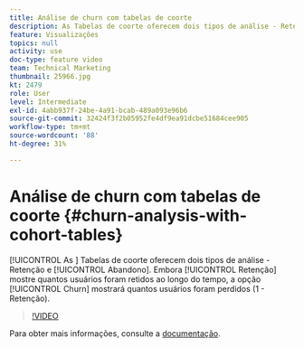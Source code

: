 ```yaml
---
title: Análise de churn com tabelas de coorte
description: As Tabelas de coorte oferecem dois tipos de análise - Retenção e Abandono. Embora Retenção mostre quantos usuários foram retidos ao longo do tempo, a opção Churn mostrará quantos usuários foram perdidos (1 - Retenção).
feature: Visualizações
topics: null
activity: use
doc-type: feature video
team: Technical Marketing
thumbnail: 25966.jpg
kt: 2479
role: User
level: Intermediate
exl-id: 4abb937f-24be-4a91-bcab-489a093e96b6
source-git-commit: 32424f3f2b05952fe4df9ea91dcbe51684cee905
workflow-type: tm+mt
source-wordcount: '88'
ht-degree: 31%

---
```


# Análise de churn com tabelas de coorte {#churn-analysis-with-cohort-tables}

[!UICONTROL As ] Tabelas de coorte oferecem dois tipos de análise -   Retenção e  [!UICONTROL Abandono]. Embora [!UICONTROL Retenção] mostre quantos usuários foram retidos ao longo do tempo, a opção [!UICONTROL Churn] mostrará quantos usuários foram perdidos (1 - Retenção).

>[!VIDEO](https://video.tv.adobe.com/v/25966/?quality=12)

Para obter mais informações, consulte a [documentação](https://marketing.adobe.com/resources/help/pt_BR/analytics/analysis-workspace/cohort_analysis.html).

